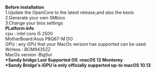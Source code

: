 <strong>Before installation<br></strong>
1.Update the OpenCore to the latest release,and also the kexts<br>
2.Generate your own SMbios<br>
3.Change your bios settings<br>
<strong>PLatform info<br></strong>
cpu : intel core i5 2500<br>
MotherBoard:Asus P8Q67-M DO<br>
GPU : any GPU that your MacOs version has supported can be used<br>
Wirless : BCM94352Z<br>
MacOs version :BigSur<br>
<strong>*Sandy bridge Last Supported OS :macOS 12 Monterey<br></strong>
<strong>*Sandy Bridge's iGPU is only officially supported up-to macOS 10.13<br></strong>
